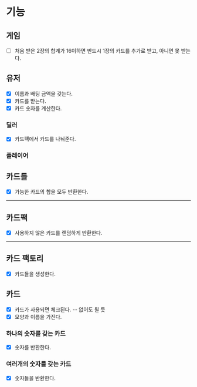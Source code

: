 # 기능

## 게임
- [ ] 처음 받은 2장의 합계가 16이하면 반드시 1장의 카드를 추가로 받고, 아니면 못 받는다.

## 유저
- [x] 이름과 배팅 금액을 갖는다.
- [x] 카드를 받는다.
- [x] 카드 숫자를 계산한다.
### 딜러
- [x] 카드팩에서 카드를 나눠준다.
### 플레이어

## 카드들
- [x] 가능한 카드의 합을 모두 반환한다.

---

## 카드팩
- [x] 사용하지 않은 카드를 랜덤하게 반환한다.

---

## 카드 팩토리
- [x] 카드들을 생성한다.

## 카드
- [x] 카드가 사용되면 체크된다. -- 없어도 될 듯
- [x] 모양과 이름을 가진다.
### 하나의 숫자를 갖는 카드
- [x] 숫자를 반환한다.
### 여러개의 숫자를 갖는 카드
- [x] 숫자들을 반환한다.
